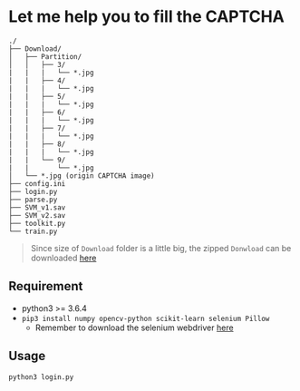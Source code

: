 # Let me help you to fill the CAPTCHA

```
./
├── Download/
│   ├── Partition/
│   │   ├── 3/
|   |   |   └── *.jpg
|   |   ├── 4/
|   |   |   └── *.jpg
|   |   ├── 5/
|   |   |   └── *.jpg
|   |   ├── 6/
|   |   |   └── *.jpg
|   |   ├── 7/
|   |   |   └── *.jpg
|   |   ├── 8/
|   |   |   └── *.jpg
|   |   └── 9/
|   |       └── *.jpg
│   └── *.jpg (origin CAPTCHA image)
├── config.ini
├── login.py
├── parse.py
├── SVM_v1.sav
├── SVM_v2.sav
├── toolkit.py
└── train.py
```
> Since size of `Download` folder is a little big, the zipped `Donwload` can be downloaded [here](https://drive.google.com/open?id=1hnARadcYP3_0T-LRBHVdKUnI8JBnC4kd)

## Requirement

- python3 >= 3.6.4
- `pip3 install numpy opencv-python scikit-learn selenium Pillow`
    - Remember to download the selenium webdriver [here](https://selenium.dev/documentation/en/webdriver/driver_requirements/#quick-reference)

## Usage
```
python3 login.py
```
